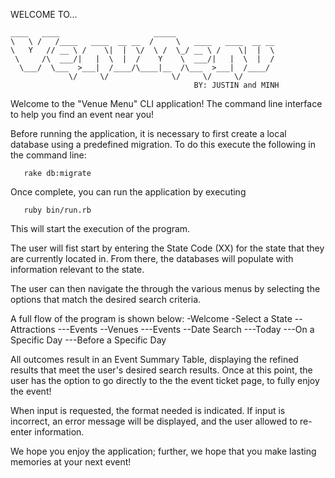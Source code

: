 WELCOME TO...
```
____   ____                     _____
\   \ /   /____   ____  __ __  /     \   ____   ____  __ __
\   Y   // __ \ /    \|  |  \/  \ /  \_/ __ \ /    \|  |  \
 \     /\  ___/|   |  \  |  /    Y    \  ___/|   |  \  |  /
  \___/  \___  >___|  /____/\____|__  /\___  >___|  /____/
             \/     \/              \/     \/     \/
                                         BY: JUSTIN and MINH
```
Welcome to the "Venue Menu" CLI application! The command line interface to help
you find an event near you!

Before running the application, it is necessary to first create a local database
using a predefined migration. To do this execute the following in the command
line:
```
   rake db:migrate
```
Once complete, you can run the application by executing
```
   ruby bin/run.rb
```
This will start the execution of the program.

The user will fist start by entering the State Code (XX) for the state that they
are currently located in. From there, the databases will populate with
information relevant to the state.

The user can then navigate the through the various menus by selecting the options
that match the  desired search criteria.

A full flow of the program is shown below:
 -Welcome
 -Select a State
 --Attractions
 ---Events
 --Venues
 ---Events
 --Date Search
 ---Today
 ---On a Specific Day
 ---Before a Specific Day

All outcomes result in an Event Summary Table, displaying the refined results
that meet the user's desired search results. Once at this point, the user has
the option to go directly to the the event ticket page, to fully enjoy the
event!

When input is requested, the format needed is indicated. If input is incorrect,
an error message will be displayed, and the user allowed to re-enter information.

We hope you enjoy the application; further, we hope that you make lasting
memories at your next event!

